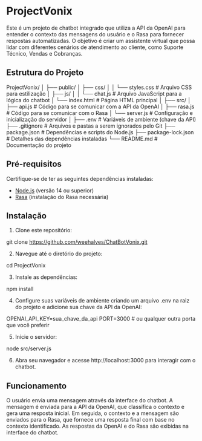 # ProjectVonix

Este é um projeto de chatbot integrado que utiliza a API da OpenAI para entender o contexto das mensagens do usuário e o Rasa para fornecer respostas automatizadas. O objetivo é criar um assistente virtual que possa lidar com diferentes cenários de atendimento ao cliente, como Suporte Técnico, Vendas e Cobranças.

## Estrutura do Projeto
ProjectVonix/ 
│ 
├── public/ 
│ 
├── css/ 
│ 
│ └── styles.css # Arquivo CSS para estilização 
│ ├── js/ 
│ 
│ └── chat.js # Arquivo JavaScript para a lógica do chatbot 
│ └── index.html # Página HTML principal 
│ 
├── src/ 
│ 
├── api.js # Código para se comunicar com a API da OpenAI 
│ 
├── rasa.js # Código para se comunicar com o Rasa 
│ └── server.js # Configuração e inicialização do servidor 
│ 
├── .env # Variáveis de ambiente (chave da API) 
├── .gitignore # Arquivos e pastas a serem ignorados pelo Git 
├── package.json # Dependências e scripts do Node.js 
├── package-lock.json # Detalhes das dependências instaladas 
└── README.md # Documentação do projeto

## Pré-requisitos

Certifique-se de ter as seguintes dependências instaladas:

- [Node.js](https://nodejs.org/) (versão 14 ou superior)
- [Rasa](https://rasa.com/) (instalação do Rasa necessária)

## Instalação

1. Clone este repositório:

git clone https://github.com/weehalves/ChatBotVonix.git

2. Navegue até o diretório do projeto:

cd ProjectVonix

3. Instale as dependências:

npm install

4. Configure suas variáveis de ambiente criando um arquivo .env na raiz do projeto e adicione sua chave da API da OpenAI:

OPENAI_API_KEY=sua_chave_da_api
PORT=3000  # ou qualquer outra porta que você preferir

5. Inicie o servidor:

node src/server.js

6. Abra seu navegador e acesse http://localhost:3000 para interagir com o chatbot.

## Funcionamento
O usuário envia uma mensagem através da interface do chatbot.
A mensagem é enviada para a API da OpenAI, que classifica o contexto e gera uma resposta inicial.
Em seguida, o contexto e a mensagem são enviados para o Rasa, que fornece uma resposta final com base no contexto identificado.
As respostas da OpenAI e do Rasa são exibidas na interface do chatbot.
